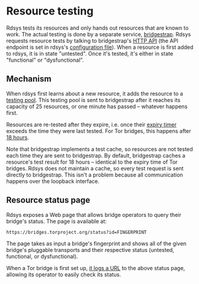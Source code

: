 Resource testing
================

Rdsys tests its resources and only hands out resources that are known to work.
The actual testing is done by a separate service,
[bridgestrap](https://gitlab.torproject.org/tpo/anti-censorship/bridgestrap).
Rdsys requests resource tests by talking to bridgestrap's
[HTTP API](https://gitlab.torproject.org/tpo/anti-censorship/bridgestrap#input)
(the API endpoint is set in rdsys's
[configuration file](https://gitlab.torproject.org/tpo/anti-censorship/rdsys/-/blob/9859ddda143eb5109b01be8ffcb76b683d37d819/conf/config.json#L4)).
When a resource is first added to rdsys, it is in state "untested".  Once it's
tested, it's either in state "functional" or "dysfunctional".

Mechanism
---------

When rdsys first learns about a new resource, it adds the resource to a
[testing pool](https://gitlab.torproject.org/tpo/anti-censorship/rdsys/-/blob/9859ddda143eb5109b01be8ffcb76b683d37d819/internal/bridgestrap.go#L45).
This testing pool is sent to bridgestrap after it reaches its capacity of
25 resources, or one minute has passed – whatever happens first.

Resources are re-tested after they expire, i.e. once their
[expiry timer](https://gitlab.torproject.org/tpo/anti-censorship/rdsys/-/blob/9859ddda143eb5109b01be8ffcb76b683d37d819/pkg/core/domain.go#L42)
exceeds the time they were last tested.  For Tor bridges, this happens after
[18 hours](https://gitlab.torproject.org/tpo/anti-censorship/rdsys/-/blob/9859ddda143eb5109b01be8ffcb76b683d37d819/pkg/usecases/resources/transports.go#L51).

Note that bridgestrap implements a test cache, so resources are not tested each
time they are sent to bridgestrap.  By default, bridgestrap caches a resource's
test result for 18 hours – identical to the expiry time of Tor bridges.  Rdsys
does not maintain a cache, so every test request is sent directly to
bridgestrap.  This isn't a problem because all communication happens over the
loopback interface.

Resource status page
--------------------

Rdsys exposes a Web page that allows bridge operators to query their bridge's
status.  The page is available at:

    https://bridges.torproject.org/status?id=FINGERPRINT

The page takes as input a bridge's fingerprint and shows all of the given
bridge's pluggable transports and their respective status (untested, functional,
or dysfunctional).

When a Tor bridge is first set up,
[it logs a URL](https://gitlab.torproject.org/tpo/core/tor/-/issues/30477)
to the above status page, allowing its operator to easily check its status.
